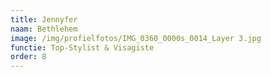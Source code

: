 ```yaml
---
title: Jennyfer
naam: Bethlehem
image: /img/profielfotos/IMG_0360_0000s_0014_Layer 3.jpg
functie: Top-Stylist & Visagiste
order: 8
---
```

